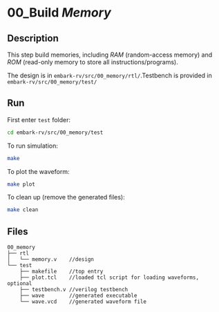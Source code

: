 # 00\_Build _Memory_

## Description
This step build memories, including *RAM* (random-access memory) and *ROM* (read-only memory to store all instructions/programs).

The design is in ``embark-rv/src/00_memory/rtl/``.Testbench is provided in ``embark-rv/src/00_memory/test/``

## Run

First enter ``test`` folder:
```bash
cd embark-rv/src/00_memory/test
```

To run simulation:
```bash
make
```

To plot the waveform:
```bash
make plot
```

To clean up (remove the generated files):
```bash
make clean
```

## Files
```
00_memory
├── rtl
│   └── memory.v    //design
└── test
    ├── makefile    //top entry
    ├── plot.tcl    //loaded tcl script for loading waveforms, optional
    ├── testbench.v //verilog testbench
    ├── wave        //generated executable
    └── wave.vcd    //generated waveform file
```
